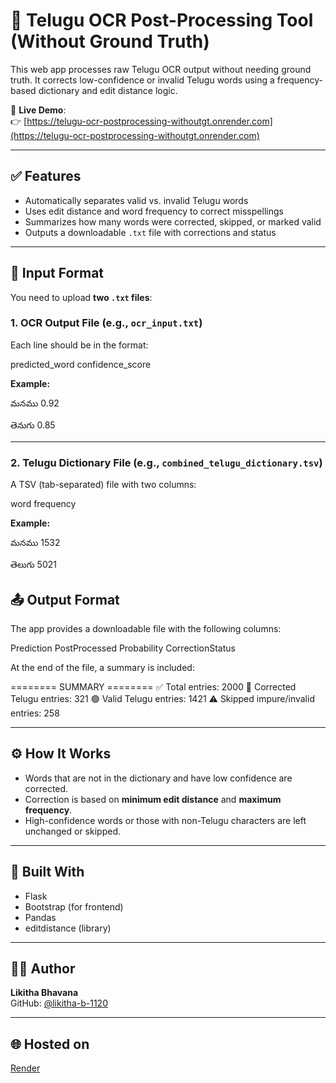# 📝 Telugu OCR Post-Processing Tool (Without Ground Truth)

This web app processes raw Telugu OCR output without needing ground truth. It corrects low-confidence or invalid Telugu words using a frequency-based dictionary and edit distance logic.

🔗 **Live Demo**:  
👉 [https://telugu-ocr-postprocessing-withoutgt.onrender.com](https://telugu-ocr-postprocessing-withoutgt.onrender.com)

---

## ✅ Features

- Automatically separates valid vs. invalid Telugu words
- Uses edit distance and word frequency to correct misspellings
- Summarizes how many words were corrected, skipped, or marked valid
- Outputs a downloadable `.txt` file with corrections and status

---

## 📂 Input Format

You need to upload **two `.txt` files**:

### 1. OCR Output File (e.g., `ocr_input.txt`)

Each line should be in the format:

predicted_word confidence_score


**Example:**

మనము 0.92

తెనుగు 0.85


---

### 2. Telugu Dictionary File (e.g., `combined_telugu_dictionary.tsv`)

A TSV (tab-separated) file with two columns:

word frequency


**Example:**

మనము 1532

తెలుగు 5021

## 📤 Output Format

The app provides a downloadable file with the following columns:

Prediction PostProcessed Probability CorrectionStatus

At the end of the file, a summary is included:

======== SUMMARY ========
✅ Total entries: 2000
🔁 Corrected Telugu entries: 321
🟢 Valid Telugu entries: 1421
⚠️ Skipped impure/invalid entries: 258


---

## ⚙️ How It Works

- Words that are not in the dictionary and have low confidence are corrected.
- Correction is based on **minimum edit distance** and **maximum frequency**.
- High-confidence words or those with non-Telugu characters are left unchanged or skipped.

---

## 🧰 Built With

- Flask
- Bootstrap (for frontend)
- Pandas
- editdistance (library)

---

## 👩‍💻 Author

**Likitha Bhavana**  
GitHub: [@likitha-b-1120](https://github.com/likitha-b-1120)

---

## 🌐 Hosted on

[Render](https://render.com)
